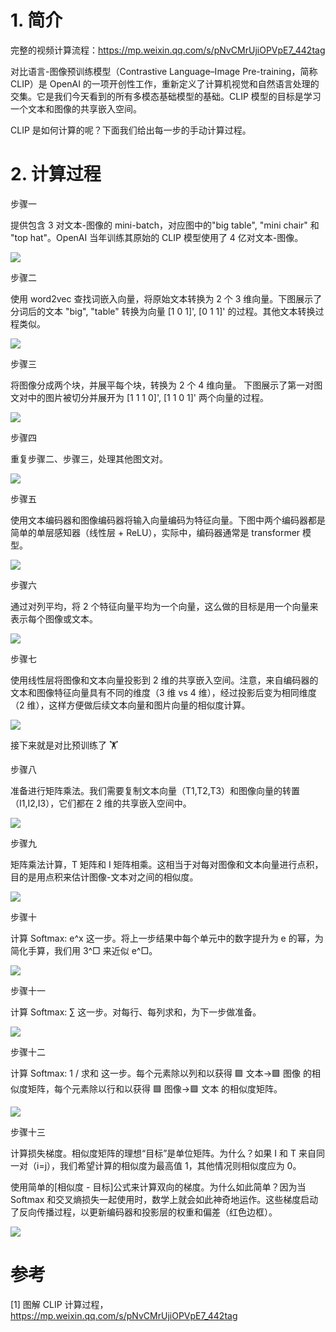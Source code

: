 # 1. 简介

完整的视频计算流程：https://mp.weixin.qq.com/s/pNvCMrUjiOPVpE7_442tag

对比语言-图像预训练模型（Contrastive Language–Image Pre-training，简称 CLIP）是 OpenAI 的一项开创性工作，重新定义了计算机视觉和自然语言处理的交集。它是我们今天看到的所有多模态基础模型的基础。CLIP 模型的目标是学习一个文本和图像的共享嵌入空间。

CLIP 是如何计算的呢？下面我们给出每一步的手动计算过程。

# 2. 计算过程
步骤一

提供包含 3 对文本-图像的 mini-batch，对应图中的"big table", "mini chair" 和 "top hat"。OpenAI 当年训练其原始的 CLIP 模型使用了 4 亿对文本-图像。

![](.01_原理详解_images/图解1.png)

步骤二

使用 word2vec 查找词嵌入向量，将原始文本转换为 2 个 3 维向量。下图展示了分词后的文本 "big", "table" 转换为向量 [1 0 1]', [0 1 1]' 的过程。其他文本转换过程类似。

![](.01_原理详解_images/图解2.png)

步骤三

将图像分成两个块，并展平每个块，转换为 2 个 4 维向量。 下图展示了第一对图文对中的图片被切分并展开为 [1 1 1 0]', [1 1 0 1]' 两个向量的过程。

![](.01_原理详解_images/步骤三.png)

步骤四

重复步骤二、步骤三，处理其他图文对。

![](.01_原理详解_images/步骤四.png)

步骤五

使用文本编码器和图像编码器将输入向量编码为特征向量。下图中两个编码器都是简单的单层感知器（线性层 + ReLU），实际中，编码器通常是 transformer 模型。

![](.01_原理详解_images/步骤五.png)

步骤六

通过对列平均，将 2 个特征向量平均为一个向量，这么做的目标是用一个向量来表示每个图像或文本。

![](.01_原理详解_images/步骤六.png)

步骤七

使用线性层将图像和文本向量投影到 2 维的共享嵌入空间。注意，来自编码器的文本和图像特征向量具有不同的维度（3 维 vs 4 维），经过投影后变为相同维度（2 维），这样方便做后续文本向量和图片向量的相似度计算。

![](.01_原理详解_images/步骤七.png)

接下来就是对比预训练了 🏋️

步骤八

准备进行矩阵乘法。我们需要复制文本向量（T1,T2,T3）和图像向量的转置（I1,I2,I3），它们都在 2 维的共享嵌入空间中。

![](.01_原理详解_images/步骤八.png)

步骤九

矩阵乘法计算，T 矩阵和 I 矩阵相乘。这相当于对每对图像和文本向量进行点积，目的是用点积来估计图像-文本对之间的相似度。

![](.01_原理详解_images/步骤九.png)

步骤十

计算 Softmax: e^x 这一步。将上一步结果中每个单元中的数字提升为 e 的幂，为简化手算，我们用 3^□ 来近似 e^□。

![](.01_原理详解_images/步骤十.png)

步骤十一

计算 Softmax: ∑ 这一步。对每行、每列求和，为下一步做准备。

![](.01_原理详解_images/步骤十一.png)

步骤十二

计算 Softmax: 1 / 求和 这一步。每个元素除以列和以获得 🟪 文本→🟩 图像 的相似度矩阵，每个元素除以行和以获得 🟩 图像→🟪 文本 的相似度矩阵。

![](.01_原理详解_images/步骤十二.png)

步骤十三

计算损失梯度。相似度矩阵的理想“目标”是单位矩阵。为什么？如果 I 和 T 来自同一对（i=j），我们希望计算的相似度为最高值 1，其他情况则相似度应为 0。

使用简单的[相似度 - 目标]公式来计算双向的梯度。为什么如此简单？因为当 Softmax 和交叉熵损失一起使用时，数学上就会如此神奇地运作。这些梯度启动了反向传播过程，以更新编码器和投影层的权重和偏差（红色边框）。

![](.01_原理详解_images/步骤十三.png)



# 参考

[1] 图解 CLIP 计算过程，https://mp.weixin.qq.com/s/pNvCMrUjiOPVpE7_442tag
